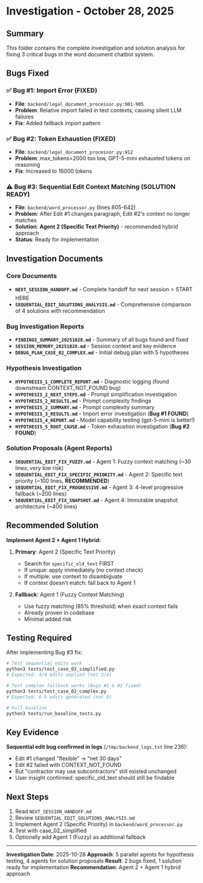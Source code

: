 # Investigation - October 28, 2025

## Summary

This folder contains the complete investigation and solution analysis for fixing 3 critical bugs in the word document chatbot system.

## Bugs Fixed

### ✅ Bug #1: Import Error (FIXED)
- **File**: `backend/legal_document_processor.py:901-905`
- **Problem**: Relative import failed in test contexts, causing silent LLM failures
- **Fix**: Added fallback import pattern

### ✅ Bug #2: Token Exhaustion (FIXED)
- **File**: `backend/legal_document_processor.py:912`
- **Problem**: max_tokens=2000 too low, GPT-5-mini exhausted tokens on reasoning
- **Fix**: Increased to 16000 tokens

### ⚠️ Bug #3: Sequential Edit Context Matching (SOLUTION READY)
- **File**: `backend/word_processor.py` (lines 605-642)
- **Problem**: After Edit #1 changes paragraph, Edit #2's context no longer matches
- **Solution**: **Agent 2 (Specific Text Priority)** - recommended hybrid approach
- **Status**: Ready for implementation

## Investigation Documents

### Core Documents
- **`NEXT_SESSION_HANDOFF.md`** - Complete handoff for next session ⭐ START HERE
- **`SEQUENTIAL_EDIT_SOLUTIONS_ANALYSIS.md`** - Comprehensive comparison of 4 solutions with recommendation

### Bug Investigation Reports
- **`FINDINGS_SUMMARY_20251028.md`** - Summary of all bugs found and fixed
- **`SESSION_MEMORY_20251028.md`** - Session context and key evidence
- **`DEBUG_PLAN_CASE_02_COMPLEX.md`** - Initial debug plan with 5 hypotheses

### Hypothesis Investigation
- **`HYPOTHESIS_1_COMPLETE_REPORT.md`** - Diagnostic logging (found downstream CONTEXT_NOT_FOUND bug)
- **`HYPOTHESIS_2_NEXT_STEPS.md`** - Prompt simplification investigation
- **`HYPOTHESIS_2_RESULTS.md`** - Prompt complexity findings
- **`HYPOTHESIS_2_SUMMARY.md`** - Prompt complexity summary
- **`HYPOTHESIS_3_RESULTS.md`** - Import error investigation (**Bug #1 FOUND**)
- **`HYPOTHESIS_4_REPORT.md`** - Model capability testing (gpt-5-mini is better!)
- **`HYPOTHESIS_5_ROOT_CAUSE.md`** - Token exhaustion investigation (**Bug #2 FOUND**)

### Solution Proposals (Agent Reports)
- **`SEQUENTIAL_EDIT_FIX_FUZZY.md`** - Agent 1: Fuzzy context matching (~30 lines, very low risk)
- **`SEQUENTIAL_EDIT_FIX_SPECIFIC_PRIORITY.md`** - Agent 2: Specific text priority (~100 lines, **RECOMMENDED**)
- **`SEQUENTIAL_EDIT_FIX_PROGRESSIVE.md`** - Agent 3: 4-level progressive fallback (~200 lines)
- **`SEQUENTIAL_EDIT_FIX_SNAPSHOT.md`** - Agent 4: Immutable snapshot architecture (~400 lines)

## Recommended Solution

**Implement Agent 2 + Agent 1 Hybrid:**

1. **Primary**: Agent 2 (Specific Text Priority)
   - Search for `specific_old_text` FIRST
   - If unique: apply immediately (no context check)
   - If multiple: use context to disambiguate
   - If context doesn't match: fall back to Agent 1

2. **Fallback**: Agent 1 (Fuzzy Context Matching)
   - Use fuzzy matching (85% threshold) when exact context fails
   - Already proven in codebase
   - Minimal added risk

## Testing Required

After implementing Bug #3 fix:

```bash
# Test sequential edits work
python3 tests/test_case_02_simplified.py
# Expected: 4/4 edits applied (not 3/4)

# Test complex fallback works (Bugs #1 & #2 fixed)
python3 tests/test_case_02_complex.py
# Expected: 6-9 edits generated (not 0)

# Full baseline
python3 tests/run_baseline_tests.py
```

## Key Evidence

**Sequential edit bug confirmed in logs** (`/tmp/backend_logs.txt` line 236):
- Edit #1 changed "flexible" → "net 30 days"
- Edit #2 failed with CONTEXT_NOT_FOUND
- But "contractor may use subcontractors" still existed unchanged
- User insight confirmed: specific_old_text should still be findable

## Next Steps

1. Read `NEXT_SESSION_HANDOFF.md`
2. Review `SEQUENTIAL_EDIT_SOLUTIONS_ANALYSIS.md`
3. Implement Agent 2 (Specific Priority) in `backend/word_processor.py`
4. Test with case_02_simplified
5. Optionally add Agent 1 (Fuzzy) as additional fallback

---

**Investigation Date**: 2025-10-28
**Approach**: 5 parallel agents for hypothesis testing, 4 agents for solution proposals
**Result**: 2 bugs fixed, 1 solution ready for implementation
**Recommendation**: Agent 2 + Agent 1 hybrid approach
